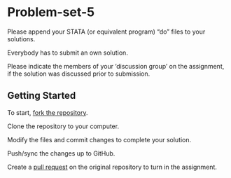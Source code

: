 # Problem-set-5

Please append your STATA (or equivalent program) “do” files to your solutions.

Everybody has to submit an own solution.

Please indicate the members of your ‘discussion group’ on the assignment, if the solution was discussed prior to submission.

## Getting Started

To start, [fork the repository](https://guides.github.com/activities/forking/).

Clone the repository to your computer.

Modify the files and commit changes to complete your solution.

Push/sync the changes up to GitHub.

Create a [pull request](https://help.github.com/en/articles/creating-a-pull-request) on the original repository to turn in the assignment.
